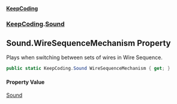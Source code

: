 #### [KeepCoding](index.md 'index')
### [KeepCoding](KeepCoding.md 'KeepCoding').[Sound](KeepCoding_Sound.md 'KeepCoding.Sound')
## Sound.WireSequenceMechanism Property
Plays when switching between sets of wires in Wire Sequence.  
```csharp
public static KeepCoding.Sound WireSequenceMechanism { get; }
```
#### Property Value
[Sound](KeepCoding_Sound.md 'KeepCoding.Sound')
